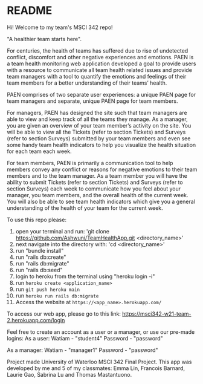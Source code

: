 # README

Hi! Welcome to my team's MSCI 342 repo!



"A healthier team starts here".

For centuries, the health of teams has suffered due to rise of undetected conflict, discomfort and other negative experiences and emotions. PAEN is a team health monitoring web application developed a goal to provide users with a resource to communicate all team health related issues and provide team managers with a tool to quantify the emotions and feelings of their team members for a better understanding of their teams’ health. 

PAEN comprises of two separate user experiences: a unique PAEN page for team managers and separate, unique PAEN page for team members.

For managers, PAEN has designed the site such that team managers are able to view and keep track of all the teams they manage. As a manager, you are given an overview of your team member’s activity on the site. You will be able to view all the Tickets (refer to section Tickets) and Surveys (refer to section Surveys) submitted by your team members and even see some handy team health indicators to help you visualize the health situation for each team each week.

For team members, PAEN is primarily a communication tool to help members convey any conflict or reasons for negative emotions to their team members and to the team manager. As a team member you will have the ability to submit Tickets (refer to section Tickets) and Surveys (refer to section Surveys) each week to communicate how you feel about your manager, you team members, and the overall health of the current week. You will also be able to see team health indicators which give you a general understanding of the health of your team for the current week.



To use this repo please:
1. open your terminal and run: 'git clone https://github.com/Ashwuni/TeamHealthApp.git <directory_name>'
2. next navigate into the directory with: 'cd <directory_name>'
3. run "bundle install"
4. run "rails db:create"
5. run "rails db:migrate"
6. run "rails db:seed"
7. login to heroku from the terminal using "heroku login -i"
8. run `heroku create <application_name>`
9. run `git push heroku main`
10. run `heroku run rails db:migrate`
11. Access the website at `https://<app_name>.herokuapp.com/`

To access our web app, please go to this link:
https://msci342-w21-team-2.herokuapp.com/login

Feel free to create an account as a user or a manager, or use our pre-made logins:
As a user:
Watiam - "student4"
Password - "password"

As a manager:
Watiam - "manager1"
Password - "password"


Project made University of Waterloo MSCI 342 Final Project. This app was developed by me and 5 of my classmates: Emma Lin, Francois Barnard, Laurie Gao, Sabrina Lu and Thomas Mastantuono. 
